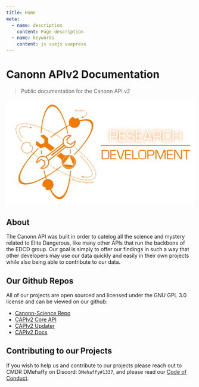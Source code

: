 ```yaml
---
title: Home
meta:
  - name: description
    content: Page description
  - name: keywords
    content: js vuejs vuepress
---
```


# Canonn APIv2 Documentation

> Public documentation for the Canonn API v2

<p align="center">
  <img src="./images/research-and-development-with-text.png" />
</p>

## About

The Canonn API was built in order to catelog all the science and mystery related to Elite Dangerous, like many other APIs that run the backbone of the EDCD group. Our goal is simply to offer our findings in such a way that other developers may use our data quickly and easily in their own projects while also being able to contribute to our data.

## Our Github Repos

All of our projects are open sourced and licensed under the GNU GPL 3.0 license and can be viewed on our github:

* [Canonn-Science Repo](https://github.com/canonn-science)
* [CAPIv2 Core API](https://github.com/canonn-science/CAPIv2-Strapi)
* [CAPIv2 Updater](https://github.com/canonn-science/CAPIv2-Updater)
* [CAPIv2 Docs](https://github.com/canonn-science/CAPIv2-Docs)

## Contributing to our Projects

If you wish to help us and contribute to our projects please reach out to CMDR DMehaffy on Discord: `DMehaffy#1337`, and please read our [Code of Conduct](https://github.com/canonn-science/CAPIv2-Strapi/blob/development/CODE_OF_CONDUCT.md).
